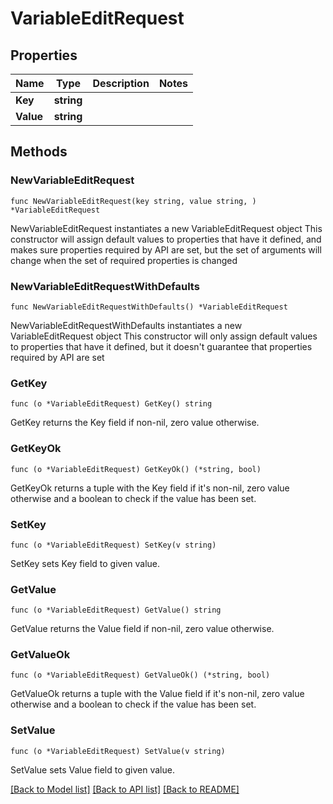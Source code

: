 # VariableEditRequest

## Properties

Name | Type | Description | Notes
------------ | ------------- | ------------- | -------------
**Key** | **string** |  | 
**Value** | **string** |  | 

## Methods

### NewVariableEditRequest

`func NewVariableEditRequest(key string, value string, ) *VariableEditRequest`

NewVariableEditRequest instantiates a new VariableEditRequest object
This constructor will assign default values to properties that have it defined,
and makes sure properties required by API are set, but the set of arguments
will change when the set of required properties is changed

### NewVariableEditRequestWithDefaults

`func NewVariableEditRequestWithDefaults() *VariableEditRequest`

NewVariableEditRequestWithDefaults instantiates a new VariableEditRequest object
This constructor will only assign default values to properties that have it defined,
but it doesn't guarantee that properties required by API are set

### GetKey

`func (o *VariableEditRequest) GetKey() string`

GetKey returns the Key field if non-nil, zero value otherwise.

### GetKeyOk

`func (o *VariableEditRequest) GetKeyOk() (*string, bool)`

GetKeyOk returns a tuple with the Key field if it's non-nil, zero value otherwise
and a boolean to check if the value has been set.

### SetKey

`func (o *VariableEditRequest) SetKey(v string)`

SetKey sets Key field to given value.


### GetValue

`func (o *VariableEditRequest) GetValue() string`

GetValue returns the Value field if non-nil, zero value otherwise.

### GetValueOk

`func (o *VariableEditRequest) GetValueOk() (*string, bool)`

GetValueOk returns a tuple with the Value field if it's non-nil, zero value otherwise
and a boolean to check if the value has been set.

### SetValue

`func (o *VariableEditRequest) SetValue(v string)`

SetValue sets Value field to given value.



[[Back to Model list]](../README.md#documentation-for-models) [[Back to API list]](../README.md#documentation-for-api-endpoints) [[Back to README]](../README.md)


